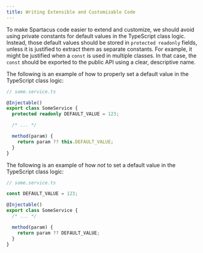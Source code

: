 ```yaml
---
title: Writing Extensible and Customizable Code
---
```


To make Spartacus code easier to extend and customize, we should avoid using private constants for default values in the TypeScript class logic. Instead, those default values should be stored in `protected readonly` fields, unless it is justified to extract them as separate constants. For example, it might be justified when a `const` is used in multiple classes. In that case, the `const` should be exported to the public API using a clear, descriptive name.

The following is an example of how to properly set a default value in the TypeScript class logic:

```typescript
// some.service.ts

@Injectable()
export class SomeService {
  protected readonly DEFAULT_VALUE = 123;

  /* ... */

  method(param) {
    return param ?? this.DEFAULT_VALUE;
  }
}
```

The following is an example of how *not* to set a default value in the TypeScript class logic:

```typescript
// some.service.ts

const DEFAULT_VALUE = 123;

@Injectable()
export class SomeService {
  /* ... */

  method(param) {
    return param ?? DEFAULT_VALUE;
  }
}
```
